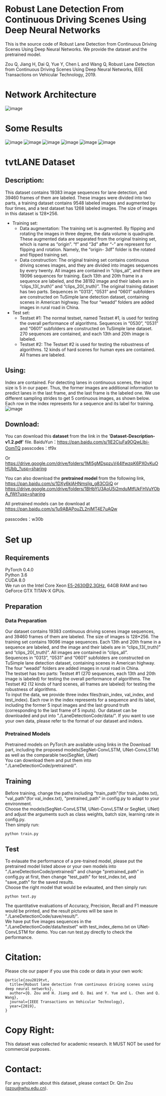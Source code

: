 # Robust Lane Detection From Continuous Driving Scenes Using Deep Neural Networks
This is the source code of Robust Lane Detection from Continuous Driving Scenes Using Deep Neural Networks. We provide the dataset and the pretrained model.

Zou Q, Jiang H, Dai Q, Yue Y, Chen L and Wang Q, Robust Lane Detection from Continuous Driving Scenes Using Deep Neural Networks, IEEE Transactions on Vehicular Technology, 2019.

# Network Architecture
![image](https://github.com/qinnzou/Robust-Lane-Detection/blob/master/LaneDetectionCode/save/result/network.png)
# Some Results
![image](https://github.com/qinnzou/Robust-Lane-Detection/blob/master/LaneDetectionCode/save/result/1_data.jpg)
![image](https://github.com/qinnzou/Robust-Lane-Detection/blob/master/LaneDetectionCode/save/result/2_data.jpg)
![image](https://github.com/qinnzou/Robust-Lane-Detection/blob/master/LaneDetectionCode/save/result/3_data.jpg)
![image](https://github.com/qinnzou/Robust-Lane-Detection/blob/master/LaneDetectionCode/save/result/1_pred.jpg)
![image](https://github.com/qinnzou/Robust-Lane-Detection/blob/master/LaneDetectionCode/save/result/2_pred.jpg)
![image](https://github.com/qinnzou/Robust-Lane-Detection/blob/master/LaneDetectionCode/save/result/3_pred.jpg)

# tvtLANE Dataset
## Description:
This dataset contains 19383 image sequences for lane detection, and 39460 frames of them are labeled. These images were divided into two parts, a training dataset contains 9548 labeled images and augmented by four times, and a test dataset has 1268 labeled images. The size of images in this dataset is 128*256.
+ Training set:
   - Data augmentation:
The training set is augmented. By flipping and rotating the images in three degree, the data volume is quadruple. These augmented data are separated from the original training set, which is name as “origin”. “f” and “3d” after “-” are represent for flipping and rotation. Namely, the “origin- 3df” folder is the rotated and flipped training set.
   - Data construction:
The original training set contains continuous driving scenes images, and they are divided into images sequences by every twenty. All images are contained in “clips_all”, and there are 19096 sequences for training. Each 13th and 20th frame in a sequence are labeled, and the 38192 image and their labels are in “clips_13(_truth)” and “clips_20(_truth)”.
The original training dataset has two parts. Sequences in “0313”, “0531” and “0601” subfolders are constructed on TuSimple lane detection dataset, containing scenes in American highway. The four “weadd” folders are added images in rural road in China.
+ Test set:
   - Testset #1:
The normal testset, named Testset #1, is used for testing the overall performance of algorithms. Sequences in “0530”, “0531” and “0601” subfolders are constructed on TuSimple lane dataset. 270 sequences are contained, and each 13th and 20th image is labeled.
   - Testset #2:
The Testset #2 is used for testing the robustness of algorithms. 12 kinds of hard scenes for human eyes are contained. All frames are labeled.
## Using:
Index are contained. For detecting lanes in continuous scenes, the input size is 5 in our paper. Thus, the former images are additional information to predict lanes in the last frame, and the last frame is the labeled one.
We use different sampling strides to get 5 continuous images, as shown below. Each row in the index represents for a sequence and its label for training.![image](https://github.com/qinnzou/Robust-Lane-Detection/blob/master/LaneDetectionCode/save/result/lane3.png)

## Download:
You can download this **dataset** from the link in the '**Dataset-Description-v1.2.pdf**' file.
BaiduYun：https://pan.baidu.com/s/1lE2CjuFa9OQwLIbi-OomTQ 
passcodes：tf9x 

Or https://drive.google.com/drive/folders/1MI5gMDspzuV44lfwzpK6PX0vKuOHUbb_?usp=sharing 

You can also download the **pretrained model** from the following link,
https://pan.baidu.com/s/1DXy6klAHNmsIjq_g83CGiQ or https://drive.google.com/drive/folders/1BHbYU3AoU5i2mduMtfUkFHVuYObA_fWt?usp=sharing

All pretrained models can be download at https://pan.baidu.com/s/1u9ABAPouZL2nIMT4E7uAQw 

passcodes：w30b

# Set up
## Requirements
PyTorch 0.4.0  
Python 3.6  
CUDA 8.0  
We run on the Intel Core Xeon E5-2630@2.3GHz, 64GB RAM and two GeForce GTX TITAN-X GPUs.

## Preparation
### Data Preparation
Our dataset contains 19383 continuous driving scenes image sequences, and 39460 frames of them are labeled. The size of images is 128*256. 
The training set contains 19096 image sequences. Each 13th and 20th frame in a sequence are labeled, and the image and their labels are in “clips_13(_truth)” and “clips_20(_truth)”. All images are contained in “clips_all”.  
Sequences in “0313”, “0531” and “0601” subfolders are constructed on TuSimple lane detection dataset, containing scenes in American highway. The four “weadd” folders are added images in rural road in China.  
The testset has two parts: Testset #1 (270 sequences, each 13th and 20th image is labeled) for testing the overall performance of algorithms. The Testset #2 (12 kinds of hard scenes, all frames are labeled) for testing the robustness of algorithms.   
To input the data, we provide three index files(train_index, val_index, and test_index). Each row in the index represents for a sequence and its label, including the former 5 input images and the last ground truth (corresponding to the last frame of 5 inputs).
Our dataset can be downloaded and put into "./LaneDetectionCode/data/". If you want to use your own data, please refer to the format of our dataset and indexs.

### Pretrained Models
Pretrained models on PyTorch are available using links in the Download part, including the propoesd models(SegNet-ConvLSTM, UNet-ConvLSTM) as well as the comparable two(SegNet, UNet)  
You can download them and put them into "./LaneDetectionCode/pretrained/".

## Training
Before training, change the paths including "train_path"(for train_index.txt), "val_path"(for val_index.txt), "pretrained_path" in config.py to adapt to your environment.  
Choose the models(SegNet-ConvLSTM, UNet-ConvLSTM or SegNet, UNet) and adjust the arguments such as class weights, batch size, learning rate in config.py.  
Then simply run:  
```
python train.py
```

## Test
To evlauate the performance of a pre-trained model, please put the pretrained model listed above or your own models into "./LaneDetectionCode/pretrained/" and change "pretrained_path" in config.py at first, then change "test_path" for test_index.txt, and "save_path" for the saved results.   
Choose the right model that would be evlauated, and then simply run:  
```
python test.py
```
The quantitative evaluations of Accuracy, Precision, Recall and  F1 measure would be printed, and the result pictures will be save in "./LaneDetectionCode/save/result/".  
We have put five images sequences in the "./LaneDetectionCode/data/testset" with test_index_demo.txt on UNet-ConvLSTM for demo. You can run test.py directly to check the performance.

# Citation:
Please cite our paper if you use this code or data in your own work:
```
@article{zou2019tvt,
  title={Robust lane detection from continuous driving scenes using deep neural networks},
  author={Q. Zou and H. Jiang and Q. Dai and Y. Yue and L. Chen and Q. Wang},
  journal={IEEE Transactions on Vehicular Technology},
  year={2019},
}
```
# Copy Right:
This dataset was collected for academic research. It MUST NOT be used for commercial purposes. 
# Contact: 
For any problem about this dataset, please contact Dr. Qin Zou (qzou@whu.edu.cn).
